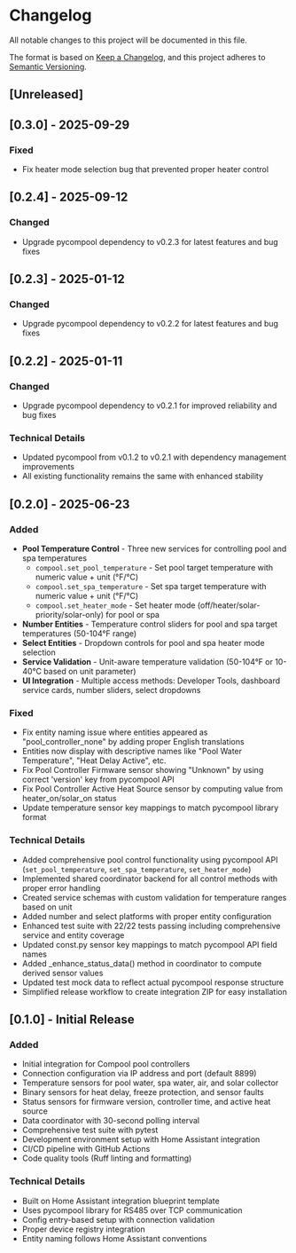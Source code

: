 # Changelog

All notable changes to this project will be documented in this file.

The format is based on [Keep a Changelog](https://keepachangelog.com/en/1.0.0/),
and this project adheres to [Semantic Versioning](https://semver.org/spec/v2.0.0.html).

## [Unreleased]

## [0.3.0] - 2025-09-29

### Fixed
- Fix heater mode selection bug that prevented proper heater control

## [0.2.4] - 2025-09-12

### Changed
- Upgrade pycompool dependency to v0.2.3 for latest features and bug fixes

## [0.2.3] - 2025-01-12

### Changed
- Upgrade pycompool dependency to v0.2.2 for latest features and bug fixes

## [0.2.2] - 2025-01-11

### Changed
- Upgrade pycompool dependency to v0.2.1 for improved reliability and bug fixes

### Technical Details
- Updated pycompool from v0.1.2 to v0.2.1 with dependency management improvements
- All existing functionality remains the same with enhanced stability

## [0.2.0] - 2025-06-23

### Added
- **Pool Temperature Control** - Three new services for controlling pool and spa temperatures
  - `compool.set_pool_temperature` - Set pool target temperature with numeric value + unit (°F/°C)
  - `compool.set_spa_temperature` - Set spa target temperature with numeric value + unit (°F/°C)
  - `compool.set_heater_mode` - Set heater mode (off/heater/solar-priority/solar-only) for pool or spa
- **Number Entities** - Temperature control sliders for pool and spa target temperatures (50-104°F range)
- **Select Entities** - Dropdown controls for pool and spa heater mode selection
- **Service Validation** - Unit-aware temperature validation (50-104°F or 10-40°C based on unit parameter)
- **UI Integration** - Multiple access methods: Developer Tools, dashboard service cards, number sliders, select dropdowns

### Fixed
- Fix entity naming issue where entities appeared as "pool_controller_none" by adding proper English translations
- Entities now display with descriptive names like "Pool Water Temperature", "Heat Delay Active", etc.
- Fix Pool Controller Firmware sensor showing "Unknown" by using correct 'version' key from pycompool API
- Fix Pool Controller Active Heat Source sensor by computing value from heater_on/solar_on status
- Update temperature sensor key mappings to match pycompool library format

### Technical Details
- Added comprehensive pool control functionality using pycompool API (`set_pool_temperature`, `set_spa_temperature`, `set_heater_mode`)
- Implemented shared coordinator backend for all control methods with proper error handling
- Created service schemas with custom validation for temperature ranges based on unit
- Added number and select platforms with proper entity configuration
- Enhanced test suite with 22/22 tests passing including comprehensive service and entity coverage
- Updated const.py sensor key mappings to match pycompool API field names
- Added _enhance_status_data() method in coordinator to compute derived sensor values
- Updated test mock data to reflect actual pycompool response structure
- Simplified release workflow to create integration ZIP for easy installation

## [0.1.0] - Initial Release

### Added
- Initial integration for Compool pool controllers
- Connection configuration via IP address and port (default 8899)
- Temperature sensors for pool water, spa water, air, and solar collector
- Binary sensors for heat delay, freeze protection, and sensor faults
- Status sensors for firmware version, controller time, and active heat source
- Data coordinator with 30-second polling interval
- Comprehensive test suite with pytest
- Development environment setup with Home Assistant integration
- CI/CD pipeline with GitHub Actions
- Code quality tools (Ruff linting and formatting)

### Technical Details
- Built on Home Assistant integration blueprint template
- Uses pycompool library for RS485 over TCP communication
- Config entry-based setup with connection validation
- Proper device registry integration
- Entity naming follows Home Assistant conventions